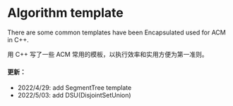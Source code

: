 # Algorithm template

There are some common templates have been Encapsulated used for ACM in C++.

用 C++ 写了一些 ACM 常用的模板，以执行效率和实用方便为第一准则。
#### 更新：

* 2022/4/29: add SegmentTree template
* 2022/5/03: add DSU(DisjointSetUnion)